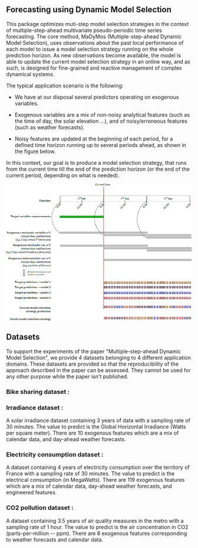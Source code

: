 ## Forecasting using Dynamic Model Selection

This package optimizes muti-step model selection strategies in the context of multiple-step-ahead multivariate pseudo-periodic time series forecasting. The core method, MaDyMos (Multiple-step-ahead Dynamic Model Selection), uses observations about the past local performance of each model to issue a model selection strategy running on the whole prediction horizon. 
As new observations become available, the model is able to update the current model selection strategy in an online way, and as such, is designed for fine-grained and reactive management of complex dynamical systems.

The typical application scenario is the following:

* We have at our disposal several predictors operating on exogenous variables.

* Exogenous variables are a mix of non-noisy analytical features (such as the time of day, the solar elevation ...), and of noisy/erroneous features (such as weather forecasts).

* Noisy features are updated at the beginning of each period, for a defined time horizon running up to several periods ahead, as shown in the figure below.

In this context, our goal is to produce a model selection strategy, that runs from the current time till the end of the prediction horizon (or the end of the current period, depending on what is needed).

![Alt text](./figures/applicationScenario.png?raw=true "Typical application scenario")

## Datasets

To support the experiments of the paper "Multiple-step-ahead Dynamic Model Selection", we provide 4 datasets belonging to 4 different application domains. These datasets are provided so that the reproducibility of the approach described in the paper can be assessed. They cannot be used for any other purpose while the paper isn't published.

### Bike sharing dataset :



### Irradiance dataset :

A solar irradiance dataset containing 3 years of data with a sampling rate of 30 minutes. The value to predict is the Global Horizontal Irradiance (Watts per square meter). There are 10 exogenous features which are a mix of calendar data, and day-ahead weather forecasts.

### Electricity consumption dataset :

A dataset containing 4 years of electricity consumption over the territory of France with a sampling rate of 30 minutes. The value to predict is the electrical consumption (in MegaWatts). There are 119 exogenous features which are a mix of calendar data, day-ahead weather forecasts, and engineered features.

### CO2 pollution dataset :

A dataset containing 3.5 years of air quality measures in the metro with a sampling rate of 1 hour. The value to predict is the air concentration in CO2 (parts-per-million -- ppm). There are 8 exogenous features corresponding to weather forecasts and calendar data.

